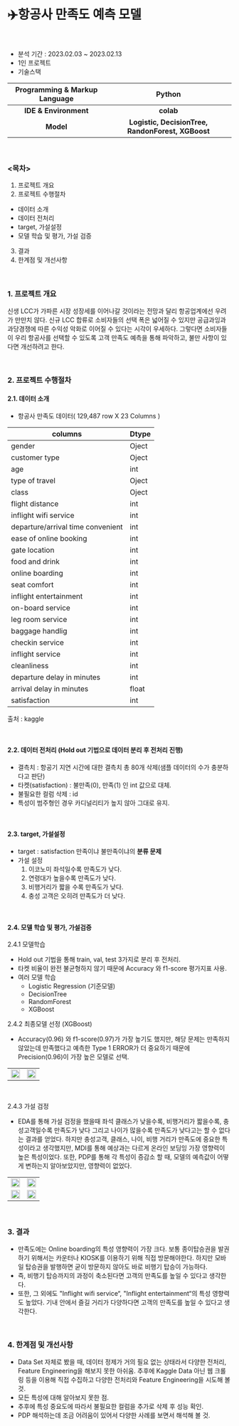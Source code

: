 # ✈️항공사 만족도 예측 모델

<br>

- 분석 기간 : 2023.02.03 ~ 2023.02.13
- 1인 프로젝트
- 기술스택

|Programming & Markup Language|__Python__|
|:--------:|:-------:|
|__IDE & Environment__|__colab__|
|__Model__| __Logistic, DecisionTree, RandonForest, XGBoost__|

<br>

### <목차>
1. 프로젝트 개요
2. 프로젝트 수행절차
- 데이터 소개
- 데이터 전처리
- target, 가설설정
- 모델 학습 및 평가, 가설 검증
3. 결과
4. 한계점 및 개선사항

<br>

### 1. 프로젝트 개요
신생 LCC가 가파른 시장 성장세를 이어나갈 것이라는 전망과 달리 항공업계에선 우려가 만만치 않다. 신규 LCC 합류로 소비자들의 선택 폭은 넓어질 수 있지만 공급과잉과 과당경쟁에 따른 수익성 악화로 이어질 수 있다는 시각이 우세하다. 그렇다면 소비자들이 우리 항공사를 선택할 수 있도록 고객 만족도 예측을 통해 파악하고, 불만 사항이 있다면 개선하려고 한다.

<br>

### 2. 프로젝트 수행절차  
#### 2.1. 데이터 소개
- 항공사 만족도 데이터( 129,487 row X 23 Columns )
  
|columns|Dtype|
|----------|-----------|
|gender|Oject|
|customer type|Oject|
|age|int|
|type of travel|Oject|
|class|Oject|
|flight distance|int|
|inflight wifi service|int|
|departure/arrival time convenient|int|
|ease of online booking |int|
|gate location|int|
|food and drink|int|
|online boarding|int|
|seat comfort|int|
|inflight entertainment|int|
|on-board service|int|
|leg room service |int|
|baggage handlig|int|
|checkin service|int|
|inflight service|int|
|cleanliness|int|
|departure delay in minutes|int|
|arrival delay in minutes|float|
|satisfaction|int|

출처 : kaggle
  
<br>

#### 2.2. 데이터 전처리 (Hold out 기법으로 데이터 분리 후 전처리 진행)
* 결측치 : 항공기 지연 시간에 대한 결측치 총 80개 삭제(샘플 데이터의 수가 충분하다고 판단)
* 타켓(satisfaction) : 불만족(0), 만족(1) 인 int 값으로 대체.
* 불필요한 컬럼 삭제  : id
* 특성이 범주형인 경우 카디널리티가 높지 않아 그대로 유지.

<br>

#### 2.3. target, 가설설정
* target : satisfaction 만족이냐 불만족이냐의 **분류 문제**
* 가설 설정
  1. 이코노미 좌석일수록 만족도가 낮다.
  2. 연령대가 높을수록 만족도가 낮다.
  3. 비행거리가 짧을 수록 만족도가 낮다.
  4. 충성 고객은 오히려 만족도가 더 낮다.

<br>

#### 2.4. 모델 학습 및 평가, 가설검증
2.4.1 모델학습
* Hold out 기법을 통해 train, val, test 3가지로 분리 후 전처리.
* 타켓 비율이 완전 불균형하지 않기 때문에 Accuracy 와 f1-score 평가지표 사용.
* 여러 모델 학습
  * Logistic Regression (기준모델)
  * DecisionTree
  * RandomForest
  * XGBoost

2.4.2 최종모델 선정 (XGBoost)
- Accuracy(0.96) 와 f1-score(0.97)가 가장 높기도 했지만, 해당 문제는 만족하지 않았는데 만족했다고 예측한 Type 1 ERROR가 더 중요하기 때문에 Precision(0.96)이 가장 높은 모델로 선택.

<table>
  <tr>
    <td>
      <img src="https://user-images.githubusercontent.com/23291338/233939744-d093c5cd-ef05-419b-8216-2bd1d18cbb8a.png" width="100%" height="100%"> 
    </td>
    <td>
      <img src="https://user-images.githubusercontent.com/23291338/233939807-fa86eca4-afd1-4f59-90cc-3ba43df4536a.png" width="100%" height="100%">  
    </td>
  </tr>
</table>

<br>

2.4.3 가설 검정
- EDA를 통해 가설 검정을 했을때 좌석 클래스가 낮을수록,  비행거리가 짧을수록, 충성고객일수록 만족도가 낮다 그리고 나이가 많을수록 만족도가 낮다고는 할 수 없다는 결과를 얻었다. 하지만 충성고객, 클래스, 나이, 비행 거리가 만족도에 중요한 특성이라고 생각했지만, MDI를 통해 예상과는 다르게 온라인 보딩잉 가장 영향력이 높은 특성이었다. 또한, PDP를 통해 각 특성이 증감소 할 때, 모델의 예측값이 어떻게 변하는지 알아보았지만, 영향력이 없었다.
  
<table>
  <tr>
    <td>
      <img src="https://user-images.githubusercontent.com/23291338/233937365-504e5d61-1a2f-49eb-ac98-6059320d072f.png" width="100%" height="100%">
    </td>
    <td>
      <img src="https://user-images.githubusercontent.com/23291338/233937582-974c9e34-9ec6-4882-8888-12d0cbaa4143.png" width="100%" height="100%">
    </td>
  </tr>
  <tr>
    <td>
      <img src="https://user-images.githubusercontent.com/23291338/233938080-35ce644b-0243-4abe-a10b-ec5724d26137.png" width="100%" height="100%">
    </td>
    <td>
      <img src="https://user-images.githubusercontent.com/23291338/233938351-ebb2ab1d-86d8-451f-a12d-5caf50668d57.png" width="100%" height="100%">
    </td>
  </tr>
</table>

<br>

### 3. 결과
* 만족도에는 Online boarding의 특성 영향력이 가장 크다. 보통 종이탑승권을 발권하기 위해서는 카운터나 KIOSK를 이용하기 위해 직접 방문해야한다. 하지만 모바일 탑승권을 발행하면 굳이 방문하지 않아도 바로 비행기 탑승이 가능하다. 
* 즉, 비행기 탑승까지의 과정이 축소된다면 고객의 만족도를 높일 수 있다고 생각한다. 
* 또한,  그 외에도  "Inflight wifi service“, "Inflight entertainment“의 특성 영향력도 높았다. 기내 안에서 즐길 거리가 다양하다면 고객의 만족도를 높일 수 있다고 생각한다.

<br>

### 4. 한계점 및 개선사항
* Data Set 자체로 봤을 때, 데이터 정제가 거의 필요 없는 상태라서 다양한 전처리, Feature Engineering을 해보지 못한 아쉬움. 
추후에 Kaggle Data 아닌 웹 크롤링 등을 이용해 직접 수집하고 다양한 전처리와 Feature Engineering을 시도해 볼 것.
* 모든 특성에 대해 알아보지 못한 점.
* 추후에 특성 중요도에 따라서 불필요한 컬럼을 추가로 삭제 후 성능 확인.
* PDP 해석하는데 조금 어려움이 있어서 다양한 사례를 보면서 해석해 볼 것.

